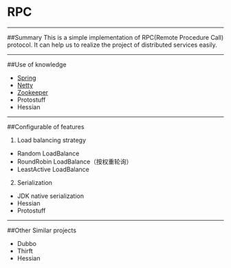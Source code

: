 # RPC

---

##Summary
This is a simple implementation of RPC(Remote Procedure Call)  protocol. It can help us to realize the project of distributed services easily.

---
##Use of knowledge
- [Spring](http://spring.io/projects)
- [Netty](http://netty.io/)
- [Zookeeper](http://zookeeper.apache.org/)
- Protostuff
- Hessian

---
##Configurable of features

1. Load balancing strategy
- Random LoadBalance
- RoundRobin LoadBalance（按权重轮询）
- LeastActive LoadBalance

2. Serialization
- JDK native serialization
- Hessian
- Protostuff

---
##Other Similar projects
- Dubbo
- Thirft
- Hessian
